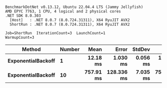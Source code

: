 ```

BenchmarkDotNet v0.13.12, Ubuntu 22.04.4 LTS (Jammy Jellyfish)
AMD EPYC 7763, 1 CPU, 4 logical and 2 physical cores
.NET SDK 8.0.303
  [Host]   : .NET 8.0.7 (8.0.724.31311), X64 RyuJIT AVX2
  ShortRun : .NET 8.0.7 (8.0.724.31311), X64 RyuJIT AVX2

Job=ShortRun  IterationCount=3  LaunchCount=1  
WarmupCount=3  

```
| Method             | Number | Mean      | Error      | StdDev   | Min       | Max       | Allocated |
|------------------- |------- |----------:|-----------:|---------:|----------:|----------:|----------:|
| **ExponentialBackoff** | **1**      |  **12.18 ms** |   **1.030 ms** | **0.056 ms** |  **12.11 ms** |  **12.22 ms** |     **520 B** |
| **ExponentialBackoff** | **10**     | **757.91 ms** | **128.336 ms** | **7.035 ms** | **753.70 ms** | **766.03 ms** |    **4120 B** |
